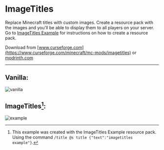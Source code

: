 # ImageTitles

Replace Minecraft titles with custom images. Create a resource pack with the images and you'll be able to display them to all players on your server. Go to [ImageTitles Example](https://github.com/alejandrocoria/ImageTitles-Example) for instructions on how to create a resource pack.

Download from [www.curseforge.com](https://www.curseforge.com/minecraft/mc-mods/imagetitles) or [modrinth.com](https://modrinth.com/mod/imagetitles)

---

## Vanilla:
![vanilla](https://github.com/user-attachments/assets/087acd6b-7e56-4cf1-a6c4-88842336875f)

## ImageTitles[^note]:
![example](https://github.com/user-attachments/assets/f720b075-5dc1-4145-b6f1-54a83d9dfe4f)

[^note]: This example was created with the ImageTitles Example resource pack. Using the command `/title @s title {"text":"imagetitles example"}`.
